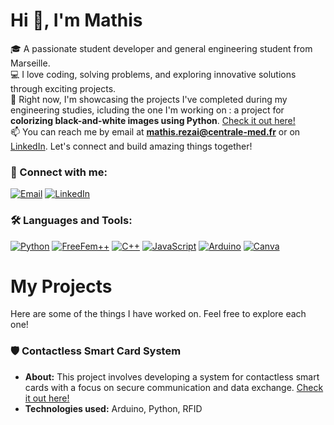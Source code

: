 # Hi 👋, I'm Mathis

🎓 A passionate student developer and general engineering student from Marseille.  
💻 I love coding, solving problems, and exploring innovative solutions through exciting projects.  
🚀 Right now, I'm showcasing the projects I've completed during my engineering studies, icluding the one I'm working on : a project for **colorizing black-and-white images using Python**. [Check it out here!](https://github.com/mathisrezai/PY-Image-Colorization)   
📫 You can reach me by email at **mathis.rezai@centrale-med.fr** or on [LinkedIn](https://www.linkedin.com/in/mathis-rezaï). Let's connect and build amazing things together!  



### 🌟 Connect with me:
<a href="mailto:mathis.rezai@centrale-med.fr" target="_blank"><img src="https://img.icons8.com/fluency/48/000000/new-post.png" alt="Email" /></a>
<a href="https://www.linkedin.com/in/mathis-rezaï" target="_blank"><img src="https://img.icons8.com/ios-filled/50/0077B5/linkedin.png" alt="LinkedIn" /></a>



### 🛠️ Languages and Tools:
<a href="https://www.python.org/" target="_blank"><img src="https://img.icons8.com/ios-filled/50/3776AB/python.png" alt="Python" /></a>
<a href="https://freefem.org/" target="_blank">
    <img src="https://img.icons8.com/ios-filled/50/FF3366/geometry.png" alt="FreeFem++" /></a>  <a href="https://cplusplus.com/" target="_blank"><img src="https://img.icons8.com/ios-filled/50/00599C/c-plus-plus-logo.png" alt="C++" /></a>
<a href="https://developer.mozilla.org/en-US/docs/Web/JavaScript" target="_blank"><img src="https://img.icons8.com/ios-filled/50/F7DF1E/javascript-logo.png" alt="JavaScript" /></a>
<a href="https://www.arduino.cc/" target="_blank"><img src="https://img.icons8.com/ios-filled/50/00979D/arduino.png" alt="Arduino" /></a>
<a href="https://www.canva.com/" target="_blank"><img src="https://img.icons8.com/ios-filled/50/00C4CC/canva.png" alt="Canva" /></a>

# My Projects 

Here are some of the things I have worked on. Feel free to explore each one!

### 🛡️ Contactless Smart Card System
 - **About:** This project involves developing a system for contactless smart cards with a focus on secure communication and data exchange. [Check it out here!](https://github.com/mathisrezai/Contactless-Smart-Cards)  
 - **Technologies used:** Arduino, Python, RFID  
  
